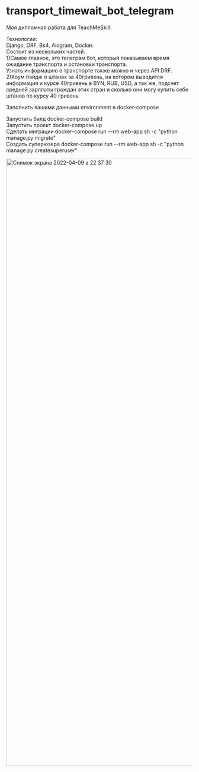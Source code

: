 # transport_timewait_bot_telegram
Моя дипломная работа для TeachMeSkill. 

Технологии:   
Django, DRF, Bs4, Aiogram, Docker.  
Состоит из нескольких частей.  
1)Самое главное, это телеграм бот, который показываем время ожидание транспорта и остановки транспорта.  
Узнать информацию о транспорте также можно и через API DRF.  
2)Хоум пэйдж о штанах за 40гривень, на котором выводится информация и курсе 40гривень в BYN, RUB, USD, а так же, подсчет   
средней зарплаты граждан этих стран и сколько они могу купить себе штанов по курсу 40 гривень  
  
  
Заполнить вашими данными environment в docker-compose    
   
Запустить билд docker-compose build  
Запустить проект docker-compose up  
Сделать миграции docker-compose run --rm web-app sh -c "python manage.py migrate"  
Создать суперюзера docker-compose run --rm web-app sh -c "python manage.py createsuperuser"  


<img width="1635" alt="Снимок экрана 2022-04-09 в 22 37 30" src="https://user-images.githubusercontent.com/15955132/162589172-da374af1-2585-4c5c-b92f-47708db398fa.png">
